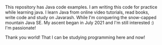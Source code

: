 
This repository has Java code examples. I am writing this code for practice while learning java.
I learn Java from online video tutorials, read books, write code and study on Javarash.
While I'm conquering the snow-capped mountain Java SE. My ascent began in July 2021 and I'm still interested :) I'm passionate!

Thank you world! That I can be studying programming here and now!
